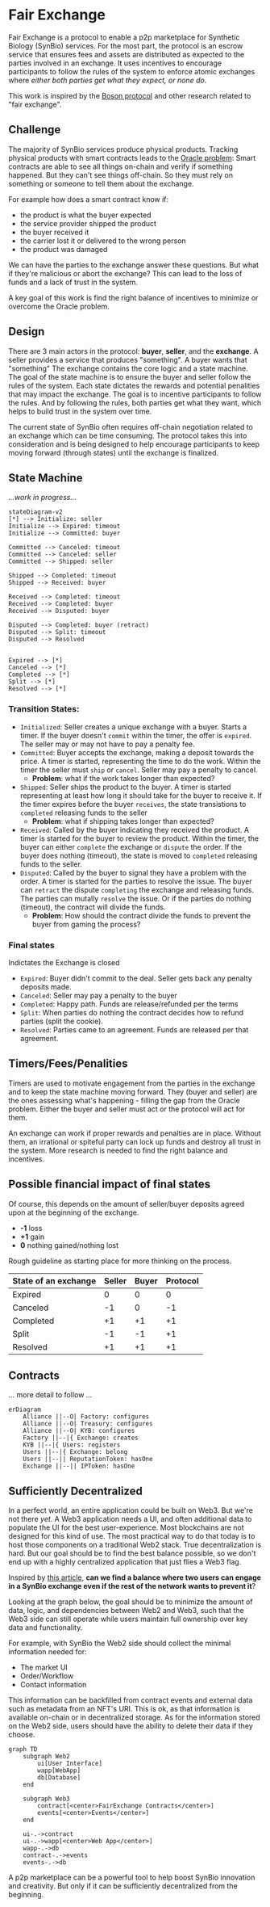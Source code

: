 # Fair Exchange
Fair Exchange is a protocol to enable a p2p marketplace for Synthetic Biology (SynBio) services. For the most part, the protocol is an escrow service that ensures fees and assets are distributed as expected to the parties involved in an exchange. It uses incentives to encourage participants to follow the rules of the system to enforce atomic exchanges where *either both parties get what they expect, or none do*.

This work is inspired by the [Boson protocol](https://www.bosonprotocol.io/technology/) and other research related to "fair exchange".

## Challenge
The majority of SynBio services produce physical products. Tracking physical products with smart contracts leads to the [Oracle problem](https://blog.chain.link/what-is-the-blockchain-oracle-problem/):  Smart contracts are able to see all things on-chain and verify if something happened.  But they can't see things off-chain. So they must rely on something or someone to tell them about the exchange.

For example how does a smart contract know if:
* the product is what the buyer expected
* the service provider shipped the product
* the buyer received it
* the carrier lost it or delivered to the wrong person
* the product was damaged

We can have the parties to the exchange answer these questions.  But what if they're malicious or abort the exchange?  This can lead to the loss of funds and a lack of trust in the system.

A key goal of this work is find the right balance of incentives to minimize or overcome the Oracle problem. 

## Design
There are 3 main actors in the protocol: **buyer**, **seller**, and the **exchange**. A seller provides a service that produces "something". A buyer wants that "something" The exchange contains the core logic and a state machine. The goal of the state machine is to ensure the buyer and seller follow the rules of the system. Each state dictates the rewards and potential penalities that may impact the exchange.  The goal is to incentive participants to follow the rules.  And by following the rules, both parties get what they want, which helps to build trust in the system over time.

The current state of SynBio often requires off-chain negotiation related to an exchange which can be time consuming. The protocol takes this into consideration and is being designed to help encourage participants to keep moving forward (through states) until the exchange is finalized.

## State Machine
*...work in progress...*

```mermaid
stateDiagram-v2
[*] --> Initialize: seller
Initialize --> Expired: timeout
Initialize --> Committed: buyer

Committed --> Canceled: timeout
Committed --> Canceled: seller
Committed --> Shipped: seller

Shipped --> Completed: timeout
Shipped --> Received: buyer

Received --> Completed: timeout
Received --> Completed: buyer
Received --> Disputed: buyer

Disputed --> Completed: buyer (retract)
Disputed --> Split: timeout
Disputed --> Resolved


Expired --> [*]
Canceled --> [*]
Completed --> [*]
Split --> [*]
Resolved --> [*]
```

### Transition States:
* `Initialized`: Seller creates a unique exchange with a buyer. Starts a timer. If the buyer doesn't `commit` within the timer, the offer is `expired`.  The seller may or may not have to pay a penalty fee.
* `Committed`: Buyer accepts the exchange, making a deposit towards the price. A timer is started, representing the time to do the work. Within the timer the seller must `ship` or `cancel`. Seller may pay a penalty to cancel.
    * **Problem**: what if the work takes longer than expected?
* `Shipped`: Seller ships the product to the buyer. A timer is started representing at least how long it should take for the buyer to receive it. If the timer expires before the buyer `receives`, the state transistions to `completed` releasing funds to the seller
    * **Problem**: what if shipping takes longer than expected?
* `Received`: Called by the buyer indicating they received the product.  A timer is started for the buyer to review the product. Within the timer, the buyer can either `complete` the exchange or `dispute` the order. If the buyer does nothing (timeout), the state is moved to `completed` releasing funds to the seller.
* `Disputed`: Called by the buyer to signal they have a problem with the order.  A timer is started for the parties to resolve the issue.  The buyer can `retract` the dispute `completing` the exchange and releasing funds. The parties can mutally `resolve` the issue. Or if the parties do nothing (timeout), the contract will divide the funds.
    * **Problem**: How should the contract divide the funds to prevent the buyer from gaming the process?


### Final states
Indictates the Exchange is closed
* `Expired`: Buyer didn't commit to the deal.  Seller gets back any penalty deposits made. 
* `Canceled`: Seller may pay a penalty to the buyer
* `Completed`: Happy path.  Funds are release/refunded per the terms
* `Split`: When parties do nothing the contract decides how to refund parties (split the cookie).
* `Resolved`: Parties came to an agreement. Funds are released per that agreement.

## Timers/Fees/Penalities
Timers are used to motivate engagement from the parties in the exchange and to keep the state machine moving forward.  They (buyer and seller) are the ones assessing what's happening - filling the gap from the Oracle problem. Either the buyer and seller must act or the protocol will act for them.

An exchange can work if proper rewards and penalties are in place.  Without them, an irrational or spiteful party can lock up funds and destroy all trust in the system. More research is needed to find the right balance and incentives.

## Possible financial impact of final states

Of course, this depends on the amount of seller/buyer deposits agreed upon 
at the beginning of the exchange.

* **-1** loss
* **+1** gain
* **0**  nothing gained/nothing lost

Rough guideline as starting place for more thinking on the process.

| State of an exchange | Seller     | Buyer       | Protocol |
| -------------------- | ---------- | ----------- | -------- |
| Expired              |  0         |  0          |  0       |
| Canceled             | -1         |  0          | -1       |
| Completed            | +1         | +1          | +1       |
| Split                | -1         | -1          | +1       |
| Resolved             | +1         | +1          | +1       |



## Contracts

... more detail to follow ...
```mermaid
erDiagram
    Alliance ||--O| Factory: configures
    Alliance ||--O| Treasury: configures
    Alliance ||--O| KYB: configures
    Factory ||--|{ Exchange: creates
    KYB ||--|{ Users: registers
    Users ||--|{ Exchange: belong
    Users ||--|| ReputationToken: hasOne
    Exchange ||--|| IPToken: hasOne
``` 

## Sufficiently Decentralized

In a perfect world, an entire application could be built on Web3. But we're not there *yet*.  A Web3 application needs a UI, and often additional data to populate the UI for the best user-experience. Most blockchains are not designed for this kind of use. The most practical way to do that today is to host those components on a traditional Web2 stack. True decentralization is hard. But our goal should be to find the best balance possible, so we don't end up with a highly centralized application that just flies a Web3 flag.

Inspired by [this article](https://www.varunsrinivasan.com/2022/01/11/sufficient-decentralization-for-social-networks), **can we find a balance where two users can engage in a SynBio exchange even if the rest of the network wants to prevent it**?

Looking at the graph below, the goal should be to minimize the amount of data, logic, and dependencies between Web2 and Web3, such that the Web3 side can still operate while users maintain full ownership over key data and functionality.

For example, with SynBio the Web2 side should collect the minimal information needed for: 
* The market UI
* Order/Workflow 
* Contact information

This information can be backfilled from contract events and external data such as metadata from an NFT's URI. This is ok, as that information is available on-chain or in decentralized storage. As for the information stored on the Web2 side, users should have the ability to delete their data if they choose.

```mermaid
graph TD
    subgraph Web2
        ui[User Interface]
        wapp[WebApp]
        db[Database]
    end
    
    subgraph Web3
        contract[<center>FairExchange Contracts</center>]
        events[<center>Events</center>]
    end
    
    ui-.->contract
    ui-.->wapp[<center>Web App</center>]
    wapp-.->db
    contract-.->events
    events-.->db        
```
A p2p marketplace can be a powerful tool to help boost SynBio innovation and creativity. But only if it can be sufficiently decentralized from the beginning.
